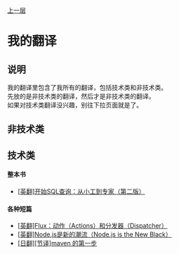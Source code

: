 
[上一层](../)

# 我的翻译

## 说明

我的翻译里包含了我所有的翻译，包括技术类和非技术类。  
先放的是非技术类的翻译，然后才是非技术类的翻译。  
如果对技术类翻译没兴趣，别往下拉页面就是了。

## 非技术类

## 技术类

#### 整本书

* [[英翻]开始SQL查询：从小工到专家（第二版）](http://translates.waygc.net/beginning-sql-queries-2nd/)

#### 各种短篇

* [[英翻]Flux：动作（Actions）和分发器（Dispatcher）](./flux-actions-and-the-dispatcher.md)
* [[英翻]Node.js是新的潮流（Node.js is the New Black）](./node-js-is-the-new-black.md)
* [[日翻][节译]maven 的第一步](https://mp.weixin.qq.com/s?__biz=MzI3NjE5NDc1NQ%3D%3D&mid=2654408488&idx=1&sn=2f3af40f9019d68fdcf9c59ec617b114&scene=45#wechat_redirect)